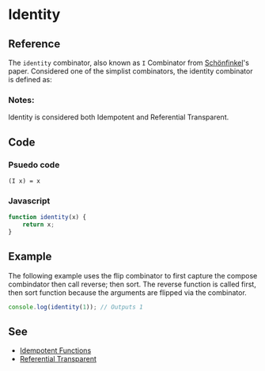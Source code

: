 # Identity

## Reference

The `identity` combinator, also known as `I` Combinator from [Schönfinkel](http://en.wikipedia.org/wiki/Moses_Sch%C3%B6nfinkel)'s paper. Considered one of the simplist combinators, the identity combinator is defined as: 

### Notes:

Identity is considered both Idempotent and Referential Transparent.

## Code

### Psuedo code

```
(I x) = x
```

### Javascript

```javascript
function identity(x) {
    return x;
}
```

## Example

The following example uses the flip combinator to first capture the compose combindator then call reverse; then sort. The reverse function is called first, then sort function because the arguments are flipped via the combinator.

```javascript
console.log(identity(1)); // Outputs 1
```

## See

- [Idempotent Functions](idempotent-function.md)
- [Referential Transparent](referential-transparent.md)